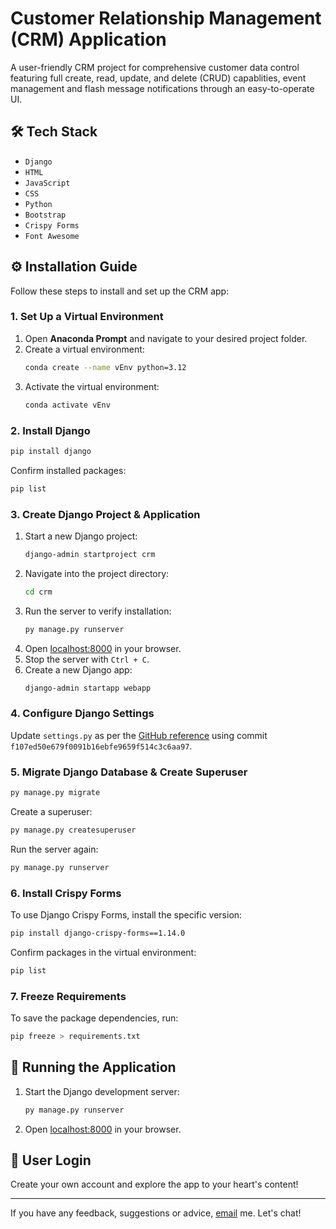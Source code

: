 # Customer Relationship Management (CRM) Application

A user-friendly CRM project for comprehensive customer data control featuring full create, read, update, and delete (CRUD) capablities, event management and flash message notifications through an easy-to-operate UI.

## 🛠️ Tech Stack

- `Django`
- `HTML`
- `JavaScript`
- `CSS`
- `Python`
- `Bootstrap`
- `Crispy Forms`
- `Font Awesome`

## ⚙️ Installation Guide

Follow these steps to install and set up the CRM app:

### 1. Set Up a Virtual Environment

1. Open **Anaconda Prompt** and navigate to your desired project folder.
2. Create a virtual environment:
   ```sh
   conda create --name vEnv python=3.12
   ```
3. Activate the virtual environment:
   ```sh
   conda activate vEnv
   ```

### 2. Install Django

```sh
pip install django
```

Confirm installed packages:
```sh
pip list
```

### 3. Create Django Project & Application

1. Start a new Django project:
   ```sh
   django-admin startproject crm
   ```
2. Navigate into the project directory:
   ```sh
   cd crm
   ```
3. Run the server to verify installation:
   ```sh
   py manage.py runserver
   ```
4. Open [localhost:8000](http://127.0.0.1:8000) in your browser.
5. Stop the server with `Ctrl + C`.
6. Create a new Django app:
   ```sh
   django-admin startapp webapp
   ```

### 4. Configure Django Settings

Update `settings.py` as per the [GitHub reference](https://github.com/waxx567/django-practice/tree/main/crm) using commit `f107ed50e679f0091b16ebfe9659f514c3c6aa97`.

### 5. Migrate Django Database & Create Superuser

```sh
py manage.py migrate
```

Create a superuser:
```sh
py manage.py createsuperuser
```

Run the server again:
```sh
py manage.py runserver
```

### 6. Install Crispy Forms

To use Django Crispy Forms, install the specific version:
```sh
pip install django-crispy-forms==1.14.0
```

Confirm packages in the virtual environment:
```sh
pip list
```

### 7. Freeze Requirements

To save the package dependencies, run:
```sh
pip freeze > requirements.txt
```

## 🏁 Running the Application

1. Start the Django development server:
   ```sh
   py manage.py runserver
   ```
2. Open [localhost:8000](http://127.0.0.1:8000) in your browser.

## 🔑 User Login

Create your own account and explore the app to your heart's content!

---
If you have any feedback, suggestions or advice, [email](feedback@fivefiftyfive.io) me. Let's chat!
